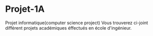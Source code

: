 # Projet-1A
Projet informatique(computer science project)
Vous trouverez ci-joint différent projets académiques éffectués en école d'ingénieur.
